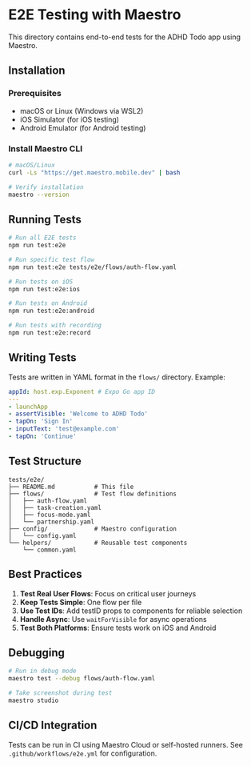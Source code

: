 # E2E Testing with Maestro

This directory contains end-to-end tests for the ADHD Todo app using Maestro.

## Installation

### Prerequisites

- macOS or Linux (Windows via WSL2)
- iOS Simulator (for iOS testing)
- Android Emulator (for Android testing)

### Install Maestro CLI

```bash
# macOS/Linux
curl -Ls "https://get.maestro.mobile.dev" | bash

# Verify installation
maestro --version
```

## Running Tests

```bash
# Run all E2E tests
npm run test:e2e

# Run specific test flow
npm run test:e2e tests/e2e/flows/auth-flow.yaml

# Run tests on iOS
npm run test:e2e:ios

# Run tests on Android
npm run test:e2e:android

# Run tests with recording
npm run test:e2e:record
```

## Writing Tests

Tests are written in YAML format in the `flows/` directory. Example:

```yaml
appId: host.exp.Exponent # Expo Go app ID
---
- launchApp
- assertVisible: 'Welcome to ADHD Todo'
- tapOn: 'Sign In'
- inputText: 'test@example.com'
- tapOn: 'Continue'
```

## Test Structure

```
tests/e2e/
├── README.md           # This file
├── flows/              # Test flow definitions
│   ├── auth-flow.yaml
│   ├── task-creation.yaml
│   ├── focus-mode.yaml
│   └── partnership.yaml
├── config/             # Maestro configuration
│   └── config.yaml
└── helpers/            # Reusable test components
    └── common.yaml
```

## Best Practices

1. **Test Real User Flows**: Focus on critical user journeys
2. **Keep Tests Simple**: One flow per file
3. **Use Test IDs**: Add testID props to components for reliable selection
4. **Handle Async**: Use `waitForVisible` for async operations
5. **Test Both Platforms**: Ensure tests work on iOS and Android

## Debugging

```bash
# Run in debug mode
maestro test --debug flows/auth-flow.yaml

# Take screenshot during test
maestro studio
```

## CI/CD Integration

Tests can be run in CI using Maestro Cloud or self-hosted runners. See `.github/workflows/e2e.yml` for configuration.
